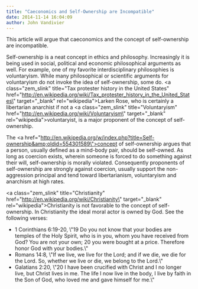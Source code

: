 ```yaml
---
title: "Caeconomics and Self-Ownership are Incompatible"
date: 2014-11-14 16:04:09
author: John Vandivier
---
```




This article will argue that caeconomics and the concept of self-ownership are incompatible.

Self-ownership is a neat concept in ethics and philosophy. Increasingly it is being used in social, political and economic philosophical arguments as well. For example, one of my favorite interdisciplinary philosophies is voluntaryism. While many philosophical or scientific arguments for voluntaryism do not invoke the idea of self-ownership, some do. <a class=\"zem_slink\" title=\"Tax protester history in the United States\" href=\"http://en.wikipedia.org/wiki/Tax_protester_history_in_the_United_States\" target=\"_blank\" rel=\"wikipedia\">Larken Rose</a>, who is certainly a libertarian anarchist if not a <a class=\"zem_slink\" title=\"Voluntaryism\" href=\"http://en.wikipedia.org/wiki/Voluntaryism\" target=\"_blank\" rel=\"wikipedia\">voluntaryist</a>, is a major proponent of the concept of self-ownership.

The <a href=\"http://en.wikipedia.org/w/index.php?title=Self-ownership&amp;oldid=554301589\">concept of self-ownership</a> argues that a person, usually defined as a mind-body pair, should be self-owned. As long as coercion exists, wherein someone is forced to do something against their will, self-ownership is morally violated. Consequently proponents of self-ownership are strongly against coercion, usually support the non-aggression principal and tend toward libertarianism, voluntaryism and anarchism at high rates.

<a class=\"zem_slink\" title=\"Christianity\" href=\"http://en.wikipedia.org/wiki/Christianity\" target=\"_blank\" rel=\"wikipedia\">Christianity</a> is not favorable to the concept of self-ownership. In Christianity the ideal moral actor is owned by God. See the following verses:
<ul>
	<li>1 Corinthians 6:19-20, \"19 Do you not know that your bodies are temples of the Holy Spirit, who is in you, whom you have received from God? You are not your own; 20 you were bought at a price. Therefore honor God with your bodies.\"</li>
	<li>Romans 14:8, \"If we live, we live for the Lord; and if we die, we die for the Lord. So, whether we live or die, we belong to the Lord.\"</li>
	<li>Galatians 2:20, \"20 I have been crucified with Christ and I no longer live, but Christ lives in me. The life I now live in the body, I live by faith in the Son of God, who loved me and gave himself for me.\"</li>
</ul>